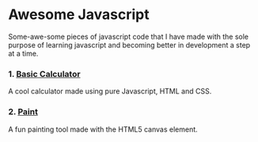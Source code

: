 # Awesome Javascript

Some-awe-some pieces of javascript code that I have made with the sole purpose of learning javascript and becoming better in development a step at a time.


### 1. [Basic Calculator](https://github.com/namantw/Awesome-Javascript/blob/master/basic-calculator.html)

A cool calculator made using pure Javascript, HTML and CSS.

### 2. [Paint](https://github.com/namantw/Awesome-Javascript/blob/master/paint.html)

A fun painting tool made with the HTML5 canvas element.
